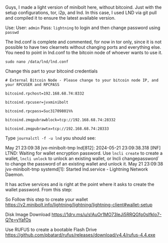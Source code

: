Guys, I made a light version of minibolt here, without bitcoind. Just with the setup configurations, tor, i2p, and lnd. In this case, I used LND via git pull and compiled it to ensure the latest available version.

Use: User: `admin` Pass: `lightning` to login and then change password using `passwd`

The lnd.conf is complete and commented, for now in tor only, since it is not possible to have two clearnets without changing ports and everything else.
You need to point in lnd.conf to the bitcoin node of whoever wants to use it.

`sudo nano /data/lnd/lnd.conf`

Change this part to your bitcoind credentials

`# External Bitcoin Node - Please change to your bitcoin node IP, and your RPCUSER and RPCPASS`

`bitcoind.rpchost=192.168.68.74:8332`

`bitcoind.rpcuser=jvxminibolt`

`bitcoind.rpcpass=Suc31709801%%`

`bitcoind.zmqpubrawblock=tcp://192.168.68.74:28332`

`bitcoind.zmqpubrawtx=tcp://192.168.68.74:28333`


Type `journalctl -f -u lnd`
you should see:

May 21 23:09:38 jvx-minibolt-tmp lnd[812]: 2024-05-21 23:09:38.318 [INF] LTND: Waiting for wallet encryption password. Use `lncli create` to create a wallet, `lncli unlock` to unlock an existing wallet, or lncli changepassword` to change the password of an existing wallet and unlock it.
May 21 23:09:38 jvx-minibolt-tmp systemd[1]: Started lnd.service - Lightning Network Daemon.

It has active services and is right at the point where it asks to create the wallet password. From this step:

So Follow this step to create your wallet
https://v2.minibolt.info/lightning/lightning/lightning-client#wallet-setup

Disk Image Download
https://1drv.ms/u/s!AuOr1MO73leJi5RRQGfp0slfklo7-Q?e=yYafOs

Use RUFUS to create a bootable Flash Drive
https://github.com/pbatard/rufus/releases/download/v4.4/rufus-4.4.exe
